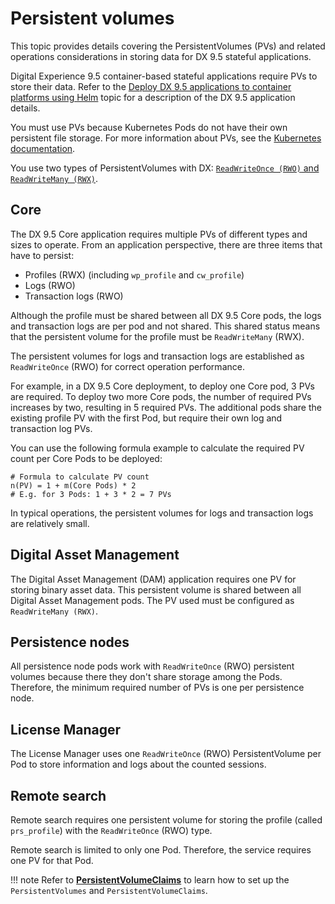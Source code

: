 # Persistent volumes

This topic provides details covering the PersistentVolumes (PVs) and related operations considerations in storing data for DX 9.5 stateful applications.

Digital Experience 9.5 container-based stateful applications require PVs to store their data. Refer to the [Deploy DX 9.5 applications to container platforms using Helm](application_architecture.md) topic for a description of the DX 9.5 application details.

You must use PVs because Kubernetes Pods do not have their own persistent file storage. For more information about PVs, see the [Kubernetes documentation](https://kubernetes.io/docs/concepts/storage/persistent-volumes/).

You use two types of PersistentVolumes with DX: [`ReadWriteOnce (RWO)` and `ReadWriteMany (RWX)`](https://kubernetes.io/docs/concepts/storage/persistent-volumes/#access-modes).


## Core

The DX 9.5 Core application requires multiple PVs of different types and sizes to operate. From an application perspective, there are three items that have to persist:

-   Profiles (RWX) (including `wp_profile` and `cw_profile`)
-   Logs (RWO)
-   Transaction logs (RWO)

Although the profile must be shared between all DX 9.5 Core pods, the logs and transaction logs are per pod and not shared. This shared status means that the persistent volume for the profile must be `ReadWriteMany` (RWX).

The persistent volumes for logs and transaction logs are established as `ReadWriteOnce` (RWO) for correct operation performance.

For example, in a DX 9.5 Core deployment, to deploy one Core pod, 3 PVs are required. To deploy two more Core pods, the number of required PVs increases by two, resulting in 5 required PVs. The additional pods share the existing profile PV with the first Pod, but require their own log and transaction log PVs.

You can use the following formula example to calculate the required PV count per Core Pods to be deployed:

  ```
  # Formula to calculate PV count
  n(PV) = 1 + m(Core Pods) * 2
  # E.g. for 3 Pods: 1 + 3 * 2 = 7 PVs
  ```

In typical operations, the persistent volumes for logs and transaction logs are relatively small.

## Digital Asset Management

The Digital Asset Management (DAM) application requires one PV for storing binary asset data. This persistent volume is shared between all Digital Asset Management pods. The PV used must be configured as `ReadWriteMany (RWX)`.

## Persistence nodes

All persistence node pods work with `ReadWriteOnce` (RWO) persistent volumes because there they don't share storage among the Pods. Therefore, the minimum required number of PVs is one per persistence node.

## License Manager

The License Manager uses one `ReadWriteOnce` (RWO) PersistentVolume per Pod to store information and logs about the counted sessions.

## Remote search

Remote search requires one persistent volume for storing the profile (called `prs_profile`) with the `ReadWriteOnce` (RWO) type.

Remote search is limited to only one Pod. Therefore, the service requires one PV for that Pod.

!!! note
    Refer to **[PersistentVolumeClaims](../../../deploy_dx/install/container/helm_deployment/preparation/mandatory_tasks/prepare_persistent_volume_claims.md)** to learn how to set up the `PersistentVolumes` and `PersistentVolumeClaims`.

